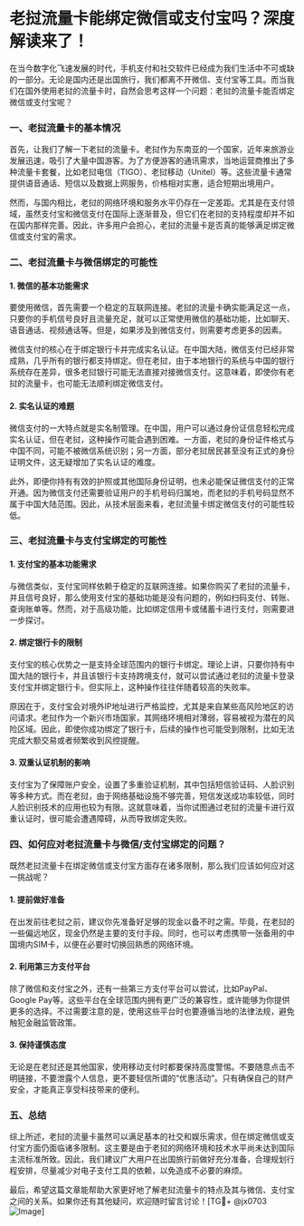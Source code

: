# 老挝流量卡能绑定微信或支付宝吗？深度解读来了！

在当今数字化飞速发展的时代，手机支付和社交软件已经成为我们生活中不可或缺的一部分。无论是国内还是出国旅行，我们都离不开微信、支付宝等工具。而当我们在国外使用老挝的流量卡时，自然会思考这样一个问题：老挝的流量卡能否绑定微信或支付宝呢？

### 一、老挝流量卡的基本情况

首先，让我们了解一下老挝的流量卡。老挝作为东南亚的一个国家，近年来旅游业发展迅速，吸引了大量中国游客。为了方便游客的通讯需求，当地运营商推出了多种流量卡套餐，比如老挝电信（TIGO）、老挝移动（Unitel）等。这些流量卡通常提供语音通话、短信以及数据上网服务，价格相对实惠，适合短期出境用户。

然而，与国内相比，老挝的网络环境和服务水平仍存在一定差距。尤其是在支付领域，虽然支付宝和微信支付在国际上逐渐普及，但它们在老挝的支持程度却并不如在国内那样完善。因此，许多用户会担心，老挝的流量卡是否真的能够满足绑定微信或支付宝的需求。

### 二、老挝流量卡与微信绑定的可能性

#### 1. 微信的基本功能需求

要使用微信，首先需要一个稳定的互联网连接。老挝的流量卡确实能满足这一点，只要你的手机信号良好且流量充足，就可以正常使用微信的基础功能，比如聊天、语音通话、视频通话等。但是，如果涉及到微信支付，则需要考虑更多的因素。

微信支付的核心在于绑定银行卡并完成实名认证。在中国大陆，微信支付已经非常成熟，几乎所有的银行都支持绑定。但在老挝，由于本地银行的系统与中国的银行系统存在差异，很多老挝银行可能无法直接对接微信支付。这意味着，即使你有老挝的流量卡，也可能无法顺利绑定微信支付。

#### 2. 实名认证的难题

微信支付的一大特点就是实名制管理。在中国，用户可以通过身份证信息轻松完成实名认证，但在老挝，这种操作可能会遇到困难。一方面，老挝的身份证件格式与中国不同，可能不被微信系统识别；另一方面，部分老挝居民甚至没有正式的身份证明文件，这无疑增加了实名认证的难度。

此外，即便你持有有效的护照或其他国际身份证明，也未必能保证微信支付的正常开通。因为微信支付还需要验证用户的手机号码归属地，而老挝的手机号码显然不属于中国大陆范围。因此，从技术层面来看，老挝流量卡绑定微信支付的可能性较低。

### 三、老挝流量卡与支付宝绑定的可能性

#### 1. 支付宝的基本功能需求

与微信类似，支付宝同样依赖于稳定的互联网连接。如果你购买了老挝的流量卡，并且信号良好，那么使用支付宝的基础功能是没有问题的，例如扫码支付、转账、查询账单等。然而，对于高级功能，比如绑定信用卡或储蓄卡进行支付，则需要进一步探讨。

#### 2. 绑定银行卡的限制

支付宝的核心优势之一是支持全球范围内的银行卡绑定。理论上讲，只要你持有中国大陆的银行卡，并且该银行卡支持跨境支付，就可以尝试通过老挝的流量卡登录支付宝并绑定银行卡。但实际上，这种操作往往伴随着较高的失败率。

原因在于，支付宝会对境外IP地址进行严格监控，尤其是来自某些高风险地区的访问请求。老挝作为一个新兴市场国家，其网络环境相对薄弱，容易被视为潜在的风险区域。因此，即使你成功绑定了银行卡，后续的操作也可能受到限制，比如无法完成大额交易或者频繁收到风控提醒。

#### 3. 双重认证机制的影响

支付宝为了保障账户安全，设置了多重验证机制，其中包括短信验证码、人脸识别等多种方式。而在老挝，由于网络基础设施不够完善，短信发送成功率较低，同时人脸识别技术的应用也较为有限。这就意味着，当你试图通过老挝的流量卡进行双重认证时，很可能会遭遇障碍，从而导致绑定失败。

### 四、如何应对老挝流量卡与微信/支付宝绑定的问题？

既然老挝流量卡在绑定微信或支付宝方面存在诸多限制，那么我们应该如何应对这一挑战呢？

#### 1. 提前做好准备

在出发前往老挝之前，建议你先准备好足够的现金以备不时之需。毕竟，在老挝的一些偏远地区，现金仍然是主要的支付手段。同时，也可以考虑携带一张备用的中国境内SIM卡，以便在必要时切换回熟悉的网络环境。

#### 2. 利用第三方支付平台

除了微信和支付宝之外，还有一些第三方支付平台可以尝试，比如PayPal、Google Pay等。这些平台在全球范围内拥有更广泛的兼容性，或许能够为你提供更多的选择。不过需要注意的是，使用这些平台时也要遵循当地的法律法规，避免触犯金融监管政策。

#### 3. 保持谨慎态度

无论是在老挝还是其他国家，使用移动支付时都要保持高度警惕。不要随意点击不明链接，不要泄露个人信息，更不要轻信所谓的“优惠活动”。只有确保自己的财产安全，才能真正享受科技带来的便利。

### 五、总结

综上所述，老挝的流量卡虽然可以满足基本的社交和娱乐需求，但在绑定微信或支付宝方面仍面临诸多限制。这主要是由于老挝的网络环境和技术水平尚未达到国际主流标准所致。因此，我们建议广大用户在出国旅行前做好充分准备，合理规划行程安排，尽量减少对电子支付工具的依赖，以免造成不必要的麻烦。

最后，希望这篇文章能帮助大家更好地了解老挝流量卡的特点及其与微信、支付宝之间的关系。如果你还有其他疑问，欢迎随时留言讨论！[TG💪+ @jx0703 ![Image](https://github.com/user-attachments/assets/dbca1d08-cadb-493c-b0ec-ad6f7a83f270)]